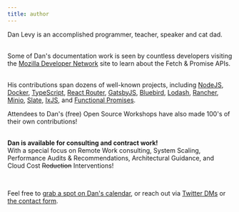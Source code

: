 ```yaml
---
title: author
---
```


Dan Levy is an accomplished programmer, teacher, speaker and cat dad.
<br /><br />

<!-- In his free time, Dan loves contributing back to the community! His personal Open Source work includes everything from the 'small': minor typos, 1-line changes (some with huge impact); as well 'big' contributions: feature development, security fix, documentation, or maintaining an OSS project.
<br /><br /> -->

Some of Dan's documentation work is seen by countless developers visiting the [Mozilla Developer Network](https://developer.mozilla.org/en-US/docs/Web/API/Fetch_API/Using_Fetch) site to learn about the Fetch & Promise APIs.
<br /><br />

His contributions span dozens of well-known projects, including [NodeJS](https://github.com/nodejs/nodejs.org), [Docker](https://github.com/moby/moby), [TypeScript](https://github.com/microsoft/TypeScript), [React Router](https://github.com/ReactTraining/react-router/), [GatsbyJS](https://github.com/gatsbyjs/gatsby), [Bluebird](https://github.com/petkaantonov/bluebird), [Lodash](https://github.com/lodash/lodash), [Rancher](https://github.com/rancher/rancher), [Minio](https://github.com/minio/minio), [Slate](https://github.com/lord/slate), [IxJS](https://github.com/ReactiveX/IxJS), and [Functional Promises](https://github.com/functional-promises/functional-promises).
<br />

Attendees to Dan's (free) Open Source Workshops have also made 100's of their own contributions!
<br />
<br />


**Dan is available for consulting and contract work!**
<br />
With a special focus on Remote Work consulting, System Scaling, Performance Audits & Recommendations, Architectural Guidance, and Cloud Cost ~~Reduction~~ Interventions!

<br />

Feel free to [grab a spot on Dan's calendar](https://calendly.com/danlevy/project-review), or reach out via [Twitter DMs](https://twitter.com/justsml/) or [the contact form](/contact/).

